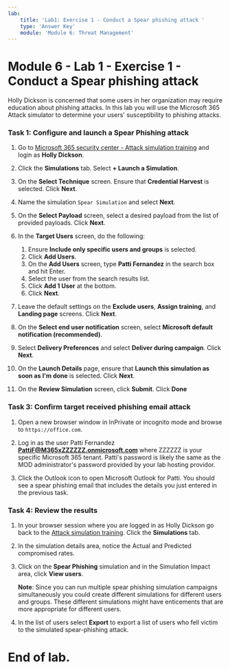 ```yaml
---
lab:
    title: 'Lab1: Exercise 1 - Conduct a Spear phishing attack '
    type: 'Answer Key'
    module: 'Module 6: Threat Management'
---
```


# Module 6 - Lab 1 - Exercise 1 - Conduct a Spear phishing attack


Holly Dickson is concerned that some users in her organization may require education about phishing attacks.  In this lab you will use the Microsoft 365 Attack simulator to determine your users' susceptibility to phishing attacks.

### Task 1: Configure and launch a Spear Phishing attack

1. Go to [Microsoft 365 security center - Attack simulation training](https://security.microsoft.com/attacksimulator) and login as **Holly Dickson**.

2. Click the **Simulations** tab. Select **+ Launch a Simulation**.

3. On the **Select Technique** screen. Ensure that **Credential Harvest** is selected. Click **Next**.

4. Name the simulation `Spear Simulation` and select **Next**.

5. On the **Select Payload** screen, select a desired payload from the list of provided payloads. Click **Next**.

6. In the **Target Users** screen, do the following:
	1. Ensure **Include only specific users and groups** is selected. 
	1. Click **Add Users**. 
	1. On the **Add Users** screen, type  **Patti Fernandez** in the search box and hit Enter. 
	1. Select the user from the search results list. 
	1. Click **Add 1 User** at the bottom. 
	1. Click  **Next**.

7. Leave the default settings on the **Exclude users**, **Assign training**, and **Landing page** screens. Click **Next**.

9. On the **Select end user notification** screen, select **Microsoft default notification (recommended)**.

10. Select **Delivery Preferences** and select **Deliver during campaign**. Click **Next**.

11. On the **Launch Details** page, ensure that **Launch this simulation as soon as I'm done** is selected. Click **Next**.

12. On the **Review Simulation** screen, click **Submit**. Click **Done**

### Task 3: Confirm target received phishing email attack

1.  Open a new browser window in InPrivate or incognito mode and browse to `https://office.com`.

2.  Log in as the user Patti Fernandez **PattiF@M365xZZZZZZ.onmicrosoft.com** where ZZZZZZ is your specific Microsoft 365 tenant. Patti's password is likely the same as the MOD administrator's password provided by your lab hosting providor.

3.  Click the Outlook icon to open Microsoft Outlook for Patti. You should see a spear phishing email that includes the details you just entered in the previous task.

### Task 4: Review the results

1. In your browser session where you are logged in as Holly Dickson go back to the [Attack simulation training](https://security.microsoft.com/attacksimulator). Click the **Simulations** tab.

2. In the simulation details area, notice the Actual and Predicted compromised rates.

3. Click on the **Spear Phishing** simulation and in the Simulation Impact area, click **View users**.  
    
	**Note**: Since you can run multiple spear phishing simulation campaigns simultaneously you could create different simulations for different users and groups.  These different simulations might have enticements that are more appropriate for different users.
	
4. In the list of users select **Export** to export a list of users who fell victim to the simulated spear-phishing attack.
 

# End of lab.
